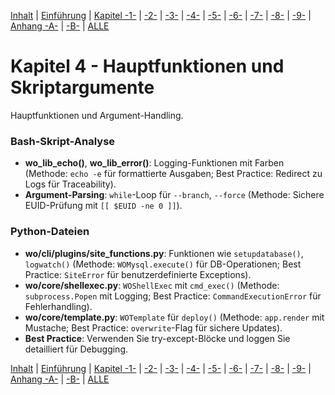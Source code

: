 [Inhalt](../install-handbook.md) | [Einführung](install-handbook-introduction.md) | [Kapitel -1-](install-handbook-chapter1.md) | [-2-](install-handbook-chapter2.md) | [-3-](install-handbook-chapter3.md) | [-4-](install-handbook-chapter4.md) | [-5-](install-handbook-chapter5.md) | [-6-](install-handbook-chapter6.md) | [-7-](install-handbook-chapter7.md) | [-8-](install-handbook-chapter8.md) | [-9-](install-handbook-chapter9.md) | [Anhang -A-](install-handbook-appendixa.md) | [-B-](install-handbook-appendixb.md) | [ALLE](install-handbook-all.md)

# Kapitel 4 - Hauptfunktionen und Skriptargumente

Hauptfunktionen und Argument-Handling.

### Bash-Skript-Analyse
- **wo_lib_echo()**, **wo_lib_error()**: Logging-Funktionen mit Farben (Methode: `echo -e` für formattierte Ausgaben; Best Practice: Redirect zu Logs für Traceability).
- **Argument-Parsing**: `while`-Loop für `--branch`, `--force` (Methode: Sichere EUID-Prüfung mit `[[ $EUID -ne 0 ]]`).

### Python-Dateien
- **wo/cli/plugins/site_functions.py**: Funktionen wie `setupdatabase()`, `logwatch()` (Methode: `WOMysql.execute()` für DB-Operationen; Best Practice: `SiteError` für benutzerdefinierte Exceptions).
- **wo/core/shellexec.py**: `WOShellExec` mit `cmd_exec()` (Methode: `subprocess.Popen` mit Logging; Best Practice: `CommandExecutionError` für Fehlerhandling).
- **wo/core/template.py**: `WOTemplate` für `deploy()` (Methode: `app.render` mit Mustache; Best Practice: `overwrite`-Flag für sichere Updates).
- **Best Practice**: Verwenden Sie try-except-Blöcke und loggen Sie detailliert für Debugging.

[Inhalt](../install-handbook.md) | [Einführung](install-handbook-introduction.md) | [Kapitel -1-](install-handbook-chapter1.md) | [-2-](install-handbook-chapter2.md) | [-3-](install-handbook-chapter3.md) | [-4-](install-handbook-chapter4.md) | [-5-](install-handbook-chapter5.md) | [-6-](install-handbook-chapter6.md) | [-7-](install-handbook-chapter7.md) | [-8-](install-handbook-chapter8.md) | [-9-](install-handbook-chapter9.md) | [Anhang -A-](install-handbook-appendixa.md) | [-B-](install-handbook-appendixb.md) | [ALLE](install-handbook-all.md)
